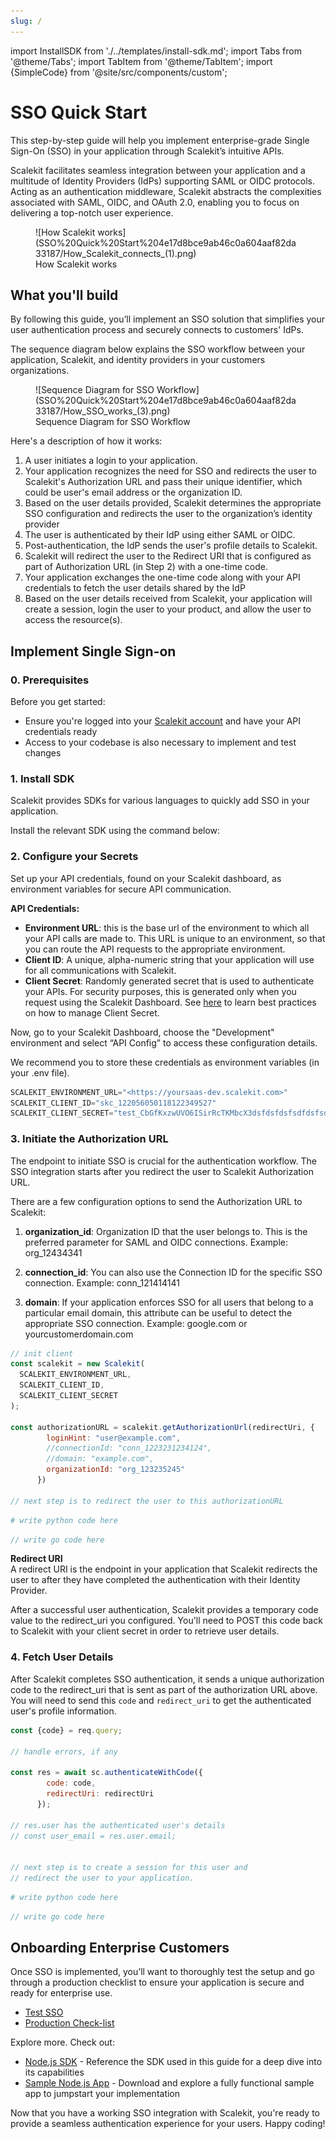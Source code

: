 ```yaml
---
slug: /
---
```

import InstallSDK from './../templates/install-sdk.md';
import Tabs from '@theme/Tabs';
import TabItem from '@theme/TabItem';
import {SimpleCode} from '@site/src/components/custom';


# SSO Quick Start

This step-by-step guide will help you implement enterprise-grade Single Sign-On (SSO) in your application through Scalekit’s intuitive APIs.

Scalekit facilitates seamless integration between your application and a multitude of Identity Providers (IdPs) supporting SAML or OIDC protocols. Acting as an authentication middleware, Scalekit abstracts the complexities associated with SAML, OIDC, and OAuth 2.0, enabling you to focus on delivering a top-notch user experience.

<figure>![How Scalekit works](SSO%20Quick%20Start%204e17d8bce9ab46c0a604aaf82da33187/How_Scalekit_connects_(1).png)
<figcaption>How Scalekit works</figcaption></figure>

## What you'll build

By following this guide, you’ll implement an SSO solution that simplifies your user authentication process and securely connects to customers' IdPs.

The sequence diagram below explains the SSO workflow between your application, Scalekit, and identity providers in your customers organizations.

<figure>![Sequence Diagram for SSO Workflow](SSO%20Quick%20Start%204e17d8bce9ab46c0a604aaf82da33187/How_SSO_works_(3).png)
<figcaption>Sequence Diagram for SSO Workflow</figcaption></figure>

Here's a description of how it works:

1. A user initiates a login to your application.
2. Your application recognizes the need for SSO and redirects the user to Scalekit's Authorization URL and pass their unique identifier, which could be user's email address or the organization ID.
3. Based on the user details provided, Scalekit determines the appropriate SSO configuration and redirects the user to the organization’s identity provider
4. The user is authenticated by their IdP using either SAML or OIDC.
5. Post-authentication, the IdP sends the user's profile details to Scalekit.
6. Scalekit will redirect the user to the Redirect URI that is configured as part of Authorization URL (in Step 2) with a one-time code.
7. Your application exchanges the one-time code along with your API credentials to fetch the user details shared by the IdP
8. Based on the user details received from Scalekit, your application will create a session, login the user to your product, and allow the user to access the resource(s).

## Implement Single Sign-on

### 0. Prerequisites

Before you get started: 

- Ensure you're logged into your [Scalekit account](https://app.scalekit.com) and have your API credentials ready
- Access to your codebase is also necessary to implement and test changes


### 1. Install SDK

Scalekit provides SDKs for various languages to quickly add SSO in your application.

Install the relevant SDK using the command below:

<InstallSDK />

### 2. Configure your Secrets


Set up your API credentials, found on your Scalekit dashboard, as environment variables for secure API communication.

**API Credentials:**

- **Environment URL**: this is the base url of the environment to which all your API calls are made to. This URL is unique to an environment, so that you can route the API requests to the appropriate environment.
- **Client ID**: A unique, alpha-numeric string that your application will use for all communications with Scalekit.
- **Client Secret**: Randomly generated secret that is used to authenticate your APIs. For security purposes, this is generated only when you request using the Scalekit Dashboard. See [here](/docs/best-practices/manage-client-secrets.md) to learn best practices on how to manage Client Secret.

Now, go to your Scalekit Dashboard, choose the "Development" environment and select “API Config” to access these configuration details. 

We recommend you to store these credentials as environment variables (in your .env file). 

```jsx
SCALEKIT_ENVIRONMENT_URL="<https://yoursaas-dev.scalekit.com>"
SCALEKIT_CLIENT_ID="skc_122056050118122349527"
SCALEKIT_CLIENT_SECRET="test_CbGfKxzwUVO6ISirRcTKMbcX3dsfdsfdsfsdfdsfsdfGmXLN"
```

### 3. Initiate the Authorization URL

The endpoint to initiate SSO is crucial for the authentication workflow. The SSO integration starts after you redirect the user to Scalekit Authorization URL.

There are a few configuration options to send the Authorization URL to Scalekit:

1. **<SimpleCode>organization_id</SimpleCode>**: Organization ID that the user belongs to. This is the preferred parameter for SAML and OIDC connections.  Example: <SimpleCode>org_12434341</SimpleCode>


2. **<SimpleCode>connection_id</SimpleCode>**: You can also use the Connection ID for the specific SSO connection. Example: <SimpleCode>conn_121414141</SimpleCode>

3. **<SimpleCode>domain</SimpleCode>**: If your application enforces SSO for all users that belong to a particular email domain, this attribute can be useful to detect the appropriate SSO connection. Example: <SimpleCode>google.com or yourcustomerdomain.com</SimpleCode>


<Tabs groupId="tech-stack">
<TabItem value="nodejs" label="NodeJS">

```javascript showLineNumbers
// init client
const scalekit = new Scalekit(
  SCALEKIT_ENVIRONMENT_URL,
  SCALEKIT_CLIENT_ID,
  SCALEKIT_CLIENT_SECRET
);

const authorizationURL = scalekit.getAuthorizationUrl(redirectUri, {
        loginHint: "user@example.com",
        //connectionId: "conn_1223231234124",
        //domain: "example.com",
        organizationId: "org_123235245"
      })

// next step is to redirect the user to this authorizationURL
```

</TabItem>
<TabItem value="py" label="Python">

```python
# write python code here
```

</TabItem>
<TabItem value="golang" label="Go">

```go
// write go code here
```

</TabItem>
</Tabs>

**Redirect URI**<br/>A redirect URI is the endpoint in your application that Scalekit redirects the user to after they have completed the authentication with their Identity Provider.

After a successful user authentication, Scalekit provides a temporary code value to the redirect_uri you configured. You'll need to POST this code back to Scalekit with your client secret in order to retrieve user details.

### 4. Fetch User Details

After Scalekit completes SSO authentication, it sends a unique authorization code to the redirect_uri that is sent as part of the authorization URL above. You will need to send this `code` and `redirect_uri` to get the authenticated user's profile information.

<Tabs groupId="tech-stack">
<TabItem value="nodejs" label="NodeJS">

```javascript showLineNumbers
const {code} = req.query;

// handle errors, if any

const res = await sc.authenticateWithCode({
        code: code,
        redirectUri: redirectUri
      });

// res.user has the authenticated user's details 
// const user_email = res.user.email;


// next step is to create a session for this user and 
// redirect the user to your application.
```

</TabItem>
<TabItem value="py" label="Python">

```python
# write python code here
```

</TabItem>
<TabItem value="golang" label="Go">

```go
// write go code here
```

</TabItem>
</Tabs>



## Onboarding Enterprise Customers

Once SSO is implemented, you’ll want to thoroughly test the setup and go through a production checklist to ensure your application is secure and ready for enterprise use.

- [Test SSO](/docs/single-sign-on/testing-sso.md)
- [Production Check-list](/docs/single-sign-on/golive-checklist.md)


Explore more. Check out:

- [Node.js SDK](https://github.com/scalekit-inc/scalekit-sdk-node) - Reference the SDK used in this guide for a deep dive into its capabilities
- [Sample Node.js App](https://github.com/scalekit-inc/scalekit-demos/tree/main/your-saas-app) - Download and explore a fully functional sample app to jumpstart your implementation


Now that you have a working SSO integration with Scalekit, you're ready to provide a seamless authentication experience for your users. Happy coding!

